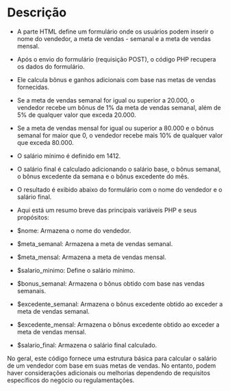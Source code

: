 # Descrição
- A parte HTML define um formulário onde os usuários podem inserir o nome do vendedor, a meta de vendas - semanal e a meta de vendas mensal.
- Após o envio do formulário (requisição POST), o código PHP recupera os dados do formulário.
- Ele calcula bônus e ganhos adicionais com base nas metas de vendas fornecidas.
- Se a meta de vendas semanal for igual ou superior a 20.000, o vendedor recebe um bônus de 1% da meta de vendas semanal, além de 5% de qualquer valor que exceda 20.000.
- Se a meta de vendas mensal for igual ou superior a 80.000 e o bônus semanal for maior que 0, o vendedor recebe mais 10% de qualquer valor que exceda 80.000.
- O salário mínimo é definido em 1412.
- O salário final é calculado adicionando o salário base, o bônus semanal, o bônus excedente da semana e o bônus excedente do mês.
- O resultado é exibido abaixo do formulário com o nome do vendedor e o salário final.
- Aqui está um resumo breve das principais variáveis PHP e seus propósitos:

- $nome: Armazena o nome do vendedor.
- $meta_semanal: Armazena a meta de vendas semanal.
- $meta_mensal: Armazena a meta de vendas mensal.
- $salario_minimo: Define o salário mínimo.
- $bonus_semanal: Armazena o bônus obtido com base nas vendas semanais.
- $excedente_semanal: Armazena o bônus excedente obtido ao exceder a meta de vendas semanal.
- $excedente_mensal: Armazena o bônus excedente obtido ao exceder a meta de vendas mensal.
- $salario_final: Armazena o salário final calculado.

No geral, este código fornece uma estrutura básica para calcular o salário de um vendedor com base em suas metas de vendas. No entanto, podem haver considerações adicionais ou melhorias dependendo de requisitos específicos do negócio ou regulamentações.